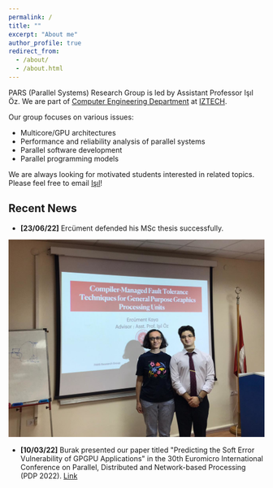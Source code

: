 ```yaml
---
permalink: /
title: ""
excerpt: "About me"
author_profile: true
redirect_from: 
  - /about/
  - /about.html
---
```


PARS (Parallel Systems) Research Group is led by Assistant Professor Işıl Öz. We are part of [Computer Engineering Department](https://ceng.iyte.edu.tr) at [IZTECH](https://www.iyte.edu.tr).

Our group focuses on various issues:

- Multicore/GPU architectures
- Performance and reliability analysis of parallel systems
- Parallel software development
- Parallel programming models

We are always looking for motivated students interested in related topics. Please feel free to email [Işıl](mailto:isiloz@iyte.edu.tr)!


Recent News
------

- **[23/06/22]** Ercüment defended his MSc thesis successfully.

<img src='/images/EK_defense.png'>


- **[10/03/22]** Burak presented our paper titled "Predicting the Soft Error Vulnerability of GPGPU Applications" in the 30th Euromicro International Conference on Parallel, Distributed and Network-based Processing (PDP 2022). [Link](https://www.youtube.com/watch?v=UjibAly2sjY)

